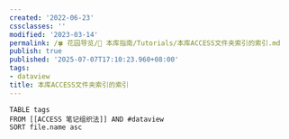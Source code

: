 ```yaml
---
created: '2022-06-23'
cssclasses: ''
modified: '2023-03-14'
permalink: /🍀 花园导览/🧰 本库指南/Tutorials/本库ACCESS文件夹索引的索引.md
publish: true
published: '2025-07-07T17:10:23.960+08:00'
tags:
- dataview
title: 本库ACCESS文件夹索引的索引
---
```

```dataview
TABLE tags
FROM [[ACCESS 笔记组织法]] AND #dataview
SORT file.name asc
```
